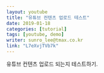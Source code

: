 ```yaml
---
layout: youtube
title: "유튜브 컨텐츠 업로드 테스트"
date: 2019-01-18
categories: [tutorial]
tags: [youtube, demo]
writer: sunro_lee@tmax.co.kr
link: "L7eXvjTVb7k"
---
```



유튜브 컨텐츠 업로드 되는지 테스트하기.
